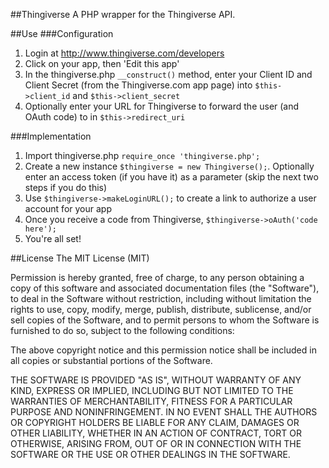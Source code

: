 ##Thingiverse
A PHP wrapper for the Thingiverse API.

##Use
###Configuration
1. Login at http://www.thingiverse.com/developers
2. Click on your app, then 'Edit this app'
3. In the thingiverse.php `__construct()` method, enter your Client ID and Client Secret (from the Thingiverse.com app page) into `$this->client_id` and `$this->client_secret`
4. Optionally enter your URL for Thingiverse to forward the user (and OAuth code) to in `$this->redirect_uri`

###Implementation
1. Import thingiverse.php `require_once 'thingiverse.php';`
2. Create a new instance `$thingiverse = new Thingiverse();`. Optionally enter an access token (if you have it) as a parameter (skip the next two steps if you do this)
3. Use `$thingiverse->makeLoginURL();` to create a link to authorize a user account for your app
4. Once you receive a code from Thingiverse, `$thingiverse->oAuth('code here');`
5. You're all set! 

##License
The MIT License (MIT)

Permission is hereby granted, free of charge, to any person obtaining a copy of
this software and associated documentation files (the "Software"), to deal in
the Software without restriction, including without limitation the rights to
use, copy, modify, merge, publish, distribute, sublicense, and/or sell copies of
the Software, and to permit persons to whom the Software is furnished to do so,
subject to the following conditions:

The above copyright notice and this permission notice shall be included in all
copies or substantial portions of the Software.

THE SOFTWARE IS PROVIDED "AS IS", WITHOUT WARRANTY OF ANY KIND, EXPRESS OR
IMPLIED, INCLUDING BUT NOT LIMITED TO THE WARRANTIES OF MERCHANTABILITY, FITNESS
FOR A PARTICULAR PURPOSE AND NONINFRINGEMENT. IN NO EVENT SHALL THE AUTHORS OR
COPYRIGHT HOLDERS BE LIABLE FOR ANY CLAIM, DAMAGES OR OTHER LIABILITY, WHETHER
IN AN ACTION OF CONTRACT, TORT OR OTHERWISE, ARISING FROM, OUT OF OR IN
CONNECTION WITH THE SOFTWARE OR THE USE OR OTHER DEALINGS IN THE SOFTWARE.
